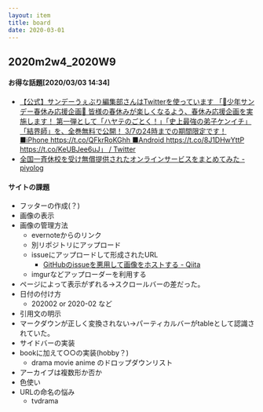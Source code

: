```yaml
---
layout: item
title: board
date: 2020-03-01
---
```

## 2020m2w4_2020W9

#### お得な話題[2020/03/03 14:34]
- [【公式】サンデーうぇぶり編集部さんはTwitterを使っています 「🌸少年サンデー春休み応援企画🌸 皆様の春休みが楽しくなるよう、春休み応援企画を実施します！ 第一弾として「ハヤテのごとく！」「史上最強の弟子ケンイチ」「結界師」を、全巻無料で公開！ 3/7の24時までの期間限定です！ ■iPhone https://t.co/QFkrRoKGhh ■Android https://t.co/8J1DHwYttP https://t.co/KeUBJee6uJ」 / Twitter](https://twitter.com/SundayWebry/status/1233408458105352197)
- [全国一斉休校を受け無償提供されたオンラインサービスをまとめてみた - piyolog](https://piyolog.hatenadiary.jp/entry/2020/03/03/071125)


#### サイトの課題
- フッターの作成(？)
- 画像の表示
- 画像の管理方法
  - evernoteからのリンク
  - 別リポジトリにアップロード
  - issueにアップロードして形成されたURL
    - [GitHubのissueを悪用して画像をホストする - Qiita](https://qiita.com/kotet/items/a2203a400136ba50b41e)
  - imgurなどアップローダーを利用する
- ページによって表示がずれる→スクロールバーの差だった。 
- 日付の付け方
  - 202002 or 2020-02 など
- 引用文の明示
- マークダウンが正しく変換されない→パーティカルバーがtableとして認識されていた。
- サイドバーの実装
- bookに加えて○○の実装(hobby？)
  - drama movie anime のドロップダウンリスト
- アーカイブは複数形か否か
- 色使い
- URLの命名の悩み
  - tvdrama

